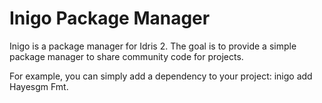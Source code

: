 
# Inigo Package Manager

Inigo is a package manager for Idris 2. The goal is to provide a simple package manager to share community code for projects.

For example, you can simply add a dependency to your project: inigo add Hayesgm Fmt.
